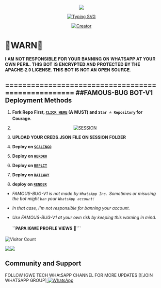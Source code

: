 </p>
<p align="center">
<img src="https://i.imgur.com/Uo6dmOY.jpeg"/>       
<p align="center">
  <a href="https://git.io/typing-svg"><img src="https://readme-typing-svg.demolab.com?font=EB+Garamond&weight=800&size=28&duration=4000&pause=1000&random=false&width=435&lines=+•★⃝ FAMOUS+BUG-+V1★⃝•;MULTI-DEVICE+WHATSAPP+BUG+BOT;DEVELOPED+BY+PAPA+IGWE;RELEASED+DATE+22%2F8%2F2024." alt="Typing SVG" /></a>
 </p>
<p align="center">
<a href="#"><img title="Creator" src="https://img.shields.io/badge/Creator-PAPA_IGWE-red.svg?style=for-the-badge&logo=github"></a>
</p>

# 🚨WARN🚨
𝐈 𝐀𝐌 𝐍𝐎𝐓 𝐑𝐄𝐒𝐏𝐎𝐍𝐒𝐈𝐁𝐋𝐄 𝐅𝐎𝐑 𝐘𝐎𝐔𝐑 𝐁𝐀𝐍𝐍𝐈𝐍𝐆 𝐎𝐍 𝐖𝐇𝐀𝐓𝐒𝐀𝐏𝐏 𝐀𝐓 𝐘𝐎𝐔𝐑 𝐎𝐖𝐍 𝐏𝐄𝐑𝐈𝐋.
𝐓𝐇𝐈𝐒 𝐁𝐎𝐓 𝐈𝐒 𝐄𝐍𝐂𝐑𝐘𝐏𝐓𝐄𝐃 𝐀𝐍𝐃 𝐏𝐑𝐎𝐓𝐄𝐂𝐓𝐄𝐃 𝐁𝐘 𝐓𝐇𝐄 𝐀𝐏𝐀𝐂𝐇𝐄-𝟐.𝟎 𝐋𝐈𝐂𝐄𝐍𝐒𝐄.
𝐓𝐇𝐈𝐒 𝐁𝐎𝐓 𝐈𝐒 𝐍𝐎𝐓 𝐀𝐍 𝐎𝐏𝐄𝐍 𝐒𝐎𝐔𝐑𝐂𝐄.

===================================================
##FAMOUS-BUG BOT-V1 Deployment Methods
---
1.  **Fork Repo First, [`CLICK HERE`](https://github.com/Papaigwe1234/FAMOUS-BUG/fork) (A MUST) and `Star ⭐ Repository` for Courage.**
2. <p align="center">
    <a href='https://toge-session-ai.onrender.com'target="_blank">
        <img alt='SESSION' src='https://img.shields.io/badge/Get%20Session%20ID-100000?style=for-the-badge&logo=scan&logoColor=white&labelColor=black&color=blue'/>
    </a>

3. **UPLOAD YOUR CREDS.JSON FILE ON SESSION FOLDER**

4. **Deploy on [`SCALINGO`](https://dashboard.scalingo.com)**

5. **Deploy on [`HEROKU`](https://dashboard.heroku.com)** 

6. **Deploy on [`REPLIT`](https://replit.com)** 

7. **Deploy on [`RAILWAY`](https://railway.com)**

9. **deploy on [`RENDER`](https//render.com)**

- *FAMOUS-BUG-V1 is not made by `WhatsApp Inc.` Sometimes or misusing the bot might `ban` your `WhatsApp account!`*
- *In that case, I'm not responsible for banning your account.*
- *Use FAMOUS-BUG-V1 at your own risk by keeping this warning in mind.*
  
  #### ``PAPA IGWE PROFILE VIEWS 🧚```
![Visitor Count](https://profile-counter.glitch.me/DeeCeeXxx/count.svg)

<a><img src='https://i.imgur.com/LyHic3i.gif'/></a><a><img src='https://i.imgur.com/LyHic3i.gif'/></a>

## Community and Support

FOLLOW IGWE TECH WHAtSAPP CHANNEL FOR MORE UPDATES
[![JOIN WHATSAPP GROUP]<a href="https://whatsapp.com/channel/0029VartOqACMY0OUI2n350j">
        <img alt="WhatsApp" src="https://img.shields.io/badge/-Whatsapp%20Channel-green?style=for-the-badge&logo=whatsapp&logoColor=black"/>
    </a>
</p>
